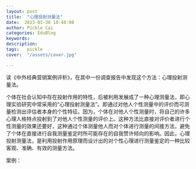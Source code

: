 ```yaml
---
layout: post  
title:  "心理投射测量法"
date:  2013-01-30 10:48:00
author: Pickle Cai  
categories: EduBlog  
keywords: 
description:   
tags:	pickle   
cover:  "/assets/cover.jpg"  

---
```


读《中外经典营销案例评析》，在其中一份调查报告中发现这个方法：心理投射测量法。

个体在社会认知中存在投射作用的特性，后被利用发展成了一种心理测量法，即心理实验研究中常采用的“心理投射测量法”。即通过对他人个性测量中的评价而可测量检测出评估者本身的个性特征。因为，个体在对他人个性测量时，将自己的许多心理人格特点投射到了对他人个性测量的评价上。这种方法比直接对评价者进行个性测量的效果还要好，这种通过个体测量他人而对个体进行测量的间接方法，避免了个体在直接进行自我测量鉴定时所可能存在的自我赞许倾向的影响。因此，心理投射测量法，是利用投射作用原理而设计出的对个性心理进行测量鉴定的一种比较客观、准确、有效的测量方法。

案例：

		 



		    
